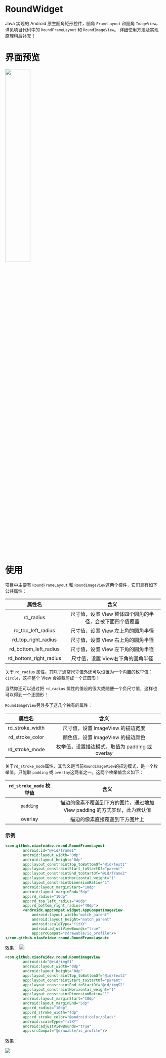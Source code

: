 # RoundWidget
Java 实现的 Android 原生圆角矩形控件，圆角 `FrameLayout` 和圆角 `ImageView`，
详见项目代码中的 `RoundFrameLayout` 和 `RoundImageView`。
详细使用方法及实现原理稍后补充！

# 界面预览

<img src="https://github.com/xiaofei-dev/RoundWidget/blob/master/art/img_shot.jpg" width="40%" height="40%">

# 使用

项目中主要有  `RoundFrameLayout` 和 `RoundImageView`这两个控件，它们具有如下公共属性：

|         属性名         |                           含义                           |
| :--------------------: | :------------------------------------------------------: |
|       rd_radius        | 尺寸值，设置 View 整体四个圆角的半径，会被下面四个值覆盖 |
|   rd_top_left_radius   |            尺寸值，设置 View 左上角的圆角半径            |
|  rd_top_right_radius   |            尺寸值，设置 View 右上角的圆角半径            |
| rd_bottom_left_radius  |            尺寸值，设置 View 左下角的圆角半径            |
| rd_bottom_right_radius |            尺寸值，设置 View右下角的圆角半径             |

关于 `rd_radius` 属性，其除了通常尺寸值外还可以设置为一个内置的枚举值：`circle`，这样整个 View 会被裁剪成一个正圆形！

当然你还可以通过把 `rd_radius` 属性的值设的很大或随便一个负尺寸值，这样也可以得到一个正圆形！

`RoundImageView`另外多了这几个独有的属性：



|     属性名      |                      含义                       |
| :-------------: | :---------------------------------------------: |
| rd_stroke_width |        尺寸值，设置 ImageView 的描边宽度        |
| rd_stroke_color |        颜色值，设置 ImageView 的描边颜色        |
| rd_stroke_mode  | 枚举值，设置描边模式，取值为 padding 或 overlay |



关于`rd_stroke_mode`属性，其含义是当前`RoundImageView`的描边模式，是一个枚举值，只能取 `padding` 或 `overlay`这两者之一。这两个枚举值含义如下：



| `rd_stroke_mode` 枚举值 |                             含义                             |
| :---------------------: | :----------------------------------------------------------: |
|        `padding`        | 描边的像素不覆盖到下方的图片，通过增加 View padding 的方式实现，此为默认值 |
|         overlay         |                描边的像素直接覆盖到下方图片上                |



### 示例

```xml
<com.github.xiaofeidev.round.RoundFrameLayout
        android:id="@+id/frame1"
        android:layout_width="0dp"
        android:layout_height="0dp"
        app:layout_constraintTop_toBottomOf="@id/text1"
        app:layout_constraintStart_toStartOf="parent"
        app:layout_constraintEnd_toStartOf="@id/frame2"
        app:layout_constraintHorizontal_weight="1"
        app:layout_constraintDimensionRatio="1"
        android:layout_marginStart="10dp"
        android:layout_marginEnd="5dp"
        app:rd_radius="10dp"
        app:rd_top_left_radius="40dp"
        app:rd_bottom_right_radius="40dp">
        <androidx.appcompat.widget.AppCompatImageView
            android:layout_width="match_parent"
            android:layout_height="match_parent"
            android:scaleType="fitXY"
            android:adjustViewBounds="true"
            app:srcCompat="@drawable/ic_profile"/>
</com.github.xiaofeidev.round.RoundFrameLayout>
```

效果：
<img src="https://github.com/xiaofei-dev/RoundWidget/blob/master/art/img_shot_frame.jpg">



```xml
<com.github.xiaofeidev.round.RoundImageView
        android:id="@+id/imgS1"
        android:layout_width="0dp"
        android:layout_height="0dp"
        app:layout_constraintTop_toBottomOf="@id/text3"
        app:layout_constraintStart_toStartOf="parent"
        app:layout_constraintEnd_toStartOf="@id/imgS2"
        app:layout_constraintHorizontal_weight="1"
        app:layout_constraintDimensionRatio="1"
        android:layout_marginStart="10dp"
        android:layout_marginEnd="5dp"
        app:rd_radius="10dp"
        app:rd_stroke_width="4dp"
        app:rd_stroke_color="@android:color/black"
        android:scaleType="fitXY"
        android:adjustViewBounds="true"
        app:srcCompat="@drawable/ic_profile"/>
```

效果：

<img src="https://github.com/xiaofei-dev/RoundWidget/blob/master/art/img_shot_image.jpg">
